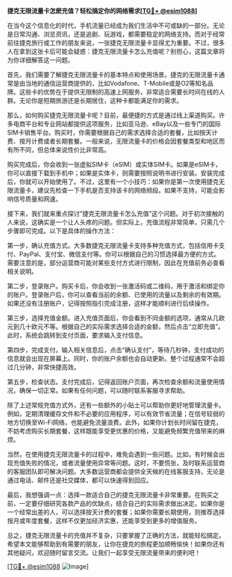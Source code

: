 **捷克无限流量卡怎麽充值？轻松搞定你的网络需求[[TG💪+ @esim1088](https://t.me/s/esim1088)]**

在当今这个信息化的时代，手机流量已经成为我们生活中不可或缺的一部分。无论是日常沟通、浏览资讯，还是追剧、玩游戏，都需要稳定的网络支持。而对于经常前往捷克旅行或工作的朋友来说，一张捷克无限流量卡显得尤为重要。不过，很多人在拿到这张卡后可能会疑惑：捷克无限流量卡怎么充值呢？别担心，这篇文章将为你详细解答这一问题。

首先，我们需要了解捷克无限流量卡的基本特点和使用场景。捷克的无限流量卡通常是由当地的通信运营商提供的，比如Vodafone、T-Mobile或是O2等知名品牌。这些卡的优势在于提供无限制的高速上网服务，非常适合需要长时间在线的人群。无论你是短期旅游还是长期居住，这种卡都能满足你的需求。

那么，如何购买捷克无限流量卡呢？目前，最便捷的方式是通过线上渠道购买。许多电商平台和专业网站都提供这项服务，比如亚马逊、eBay以及一些专门的国际SIM卡销售平台。购买时，你需要根据自己的需求选择合适的套餐，比如按天计费、按月计费或者长期套餐。一般来说，无限流量卡的价格会因套餐类型和地区而有所不同，但总体来说性价比非常高。

购买完成后，你会收到一张虚拟SIM卡（eSIM）或实体SIM卡。如果是eSIM卡，你可以直接下载到手机中；如果是实体卡，则需要按照说明书进行安装。安装完成后，你就可以开始使用了。不过，这里有一个小技巧：如果你是第一次使用捷克无限流量卡，建议先检查一下手机是否支持该卡的网络频段。如果不支持，可能会影响信号质量和网速。

接下来，我们就来重点探讨“捷克无限流量卡怎么充值”这个问题。对于初次接触的人来说，这确实是一个让人头疼的问题。但实际上，充值流程非常简单，只需几个步骤即可完成。以下是具体的操作方法：

第一步，确认充值方式。大多数捷克无限流量卡支持多种充值方式，包括信用卡支付、PayPal、支付宝、微信支付等。你可以根据自己的习惯选择最方便的方式。需要注意的是，部分运营商可能对某些支付方式进行限制，因此在充值前务必查看相关说明。

第二步，登录账户。购买卡后，你会收到一张激活码或二维码，用于激活和绑定你的账户。登录账户后，你可以查看当前的余额、已使用的流量以及剩余的有效期。如果还没有注册账户，记得按照指引完成注册，这样才能顺利进行后续操作。

第三步，选择充值金额。进入充值页面后，你会看到不同金额的选项，通常从几欧元到几十欧元不等。根据自己的实际需求选择合适的金额，然后点击“立即充值”。此时，系统会跳转到支付页面，要求输入支付信息。

第四步，完成支付。输入相关信息后，点击“确认支付”，等待几秒钟，支付成功的信息就会出现在屏幕上。同时，你的账户余额也会自动更新。整个过程通常不会超过几分钟，非常快捷高效。

第五步，检查状态。支付完成后，记得返回账户页面，再次检查余额和流量使用情况，确保一切正常。如果有任何问题，可以随时联系客服寻求帮助。

除了上述常规充值方式外，还有一些额外的小贴士可以帮助你更好地管理流量卡。例如，定期清理缓存文件和不必要的应用程序，可以有效节省流量；在信号较弱的地方切换至Wi-Fi网络，也能避免流量浪费。此外，如果你计划长时间留在捷克，不妨考虑购买长期套餐，这样既能享受更优惠的价格，又能避免频繁充值带来的麻烦。

当然，在使用捷克无限流量卡的过程中，难免会遇到一些问题。比如，有时候会出现充值失败的情况，或者流量使用异常等问题。这时，不要慌张，及时联系运营商的客服团队即可解决问题。大多数运营商都会提供全天候的在线客服支持，无论是通过电话、邮件还是社交媒体，都可以快速得到回应。

最后，我想强调一点：选择一款适合自己的捷克无限流量卡非常重要。在购买之前，一定要仔细研究各款产品的优缺点，结合自己的实际需求做出决定。如果你是一个经常出差的人，可以选择按天计费的套餐；如果你需要长期使用，则推荐选择按月或年度套餐，这样不仅更加经济实惠，还能享受到更多的增值服务。

总之，捷克无限流量卡的充值并不复杂，只要掌握了正确的方法，就能轻松搞定。希望本文能够帮助到有需要的朋友，让你在捷克的旅程更加顺畅愉快！如果你还有其他疑问，欢迎随时留言交流。让我们一起享受无限流量带来的便利吧！

[[TG💪+ @esim1088](https://t.me/s/esim1088) ![Image](https://i.postimg.cc/4NQfJmqS/Snipaste-2025-05-13-00-14-12.png)]
